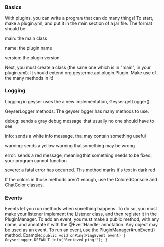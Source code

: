 ### Basics
With plugins, you can write a program that can do many things! To start, make a plugin.yml, and put it in the main section of a jar file. The format should be:

main: the main class

name: the plugin name

version: the plugin version

Next, you must create a class (the same one which is in "main", in your plugin.yml). It should extend org.geysermc.api.plugin.Plugin. Make use of the many methods in it!

### Logging
Logging in geyser uses the a new implementation, Geyser.getLogger().

GeyserLogger methods:
The geyser logger has many methods to use.

debug: sends a gray debug message, that usually no one should have to see

info: sends a white info message, that may contain something useful

warning: sends a yellow warning that something may be wrong

error: sends a red message, meaning that something needs to be fixed, your program cannot function

severe: a fatal error has occurred. This method marks it's text in dark red


If the colors in those methods aren't enough, use the ColoredConsole and ChatColor classes.

### Events
Events let you run methods when something happens. To do so, you must make your listener implement the Listener class, and then register it in the PluginManager. To add an event, you must make a public method, with any name, and annotate it with the @EventHandler annotation. Any object may be used as an event. To run an event, use the PluginManager#runEvent() method.
Example:
`public void onPing(PingEvent event) {
    GeyserLogger.DEFAULT.info("Recieved ping!");
 }
`

